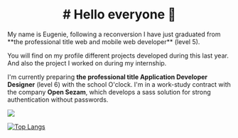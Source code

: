 <h1 align="center">
# Hello everyone 👋
</h1>
My name is Eugenie, following a reconversion I have just graduated from **the professional title web and mobile web developer** (level 5). 

You will find on my profile different projects developed during this last year. And also the project I worked on during my internship. 

I'm currently preparing **the professional title Application Developer Designer** (level 6) with the school O'clock. 
I'm in a work-study contract with the company **Open Sezam**, which develops a sass solution for strong authentication without passwords. 

<a href="https://www.linkedin.com/in/eug%C3%A9nie-desaunai-b9354823a/">  <img src="https://img.shields.io/badge/linkedin--lightgrey?style=social&logo=linkedin" > </a>

[![Top Langs](https://github-readme-stats.vercel.app/api/top-langs/?username=eugeniedesaunai&layout=compact)](https://github.com/anuraghazra/github-readme-stats)


<!--
**eugeniedesaunai/eugeniedesaunai** is a ✨ _special_ ✨ repository because its `README.md` (this file) appears on your GitHub profile.

Here are some ideas to get you started:

- 🔭 I’m currently working on ...
- 🌱 I’m currently learning ...
- 👯 I’m looking to collaborate on ...
- 🤔 I’m looking for help with ...
- 💬 Ask me about ...
- 📫 How to reach me: ...
- 😄 Pronouns: ...
- ⚡ Fun fact: ...
-->
